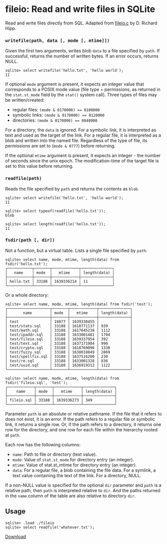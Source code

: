# fileio: Read and write files in SQLite

Read and write files directly from SQL. Adapted from [fileio.c](https://sqlite.org/src/file/ext/misc/fileio.c) by D. Richard Hipp.

### `writefile(path, data [, mode [, mtime]])`

Given the first two arguments, writes blob `data` to a file specified by `path`. If successful, returns the number of written bytes. If an error occurs, returns NULL.

```
sqlite> select writefile('hello.txt', 'hello world');
11
```

If optional `mode` argument is present, it expects an integer value that corresponds to a POSIX mode value (file type + permissions, as returned in the `stat.st_mode` field by the `stat()` system call). Three types of files may be written/created:

-   regular files: `(mode & 0170000) == 0100000`
-   symbolic links: `(mode & 0170000) == 0120000`
-   directories: `(mode & 0170000) == 0040000`

For a directory, the `data` is ignored. For a symbolic link, it is interpreted as text and used as the target of the link. For a regular file, it is interpreted as a blob and written into the
named file. Regardless of the type of file, its permissions are set to (`mode & 0777`) before returning.

If the optional `mtime` argument is present, it expects an integer - the number of seconds since the unix epoch. The modification-time of the target file is set to this value before returning.

### `readfile(path)`

Reads the file specified by `path` and returns the contents as `blob`.

```
sqlite> select writefile('hello.txt', 'hello world');
11

sqlite> select typeof(readfile('hello.txt'));
blob

sqlite> select length(readfile('hello.txt'));
11
```

### `fsdir(path [, dir])`

Not a function, but a virtual table. Lists a single file specified by `path`:

```
sqlite> select name, mode, mtime, length(data) from fsdir('hello.txt');
┌───────────┬───────┬────────────┬──────────────┐
│   name    │ mode  │   mtime    │ length(data) │
├───────────┼───────┼────────────┼──────────────┤
│ hello.txt │ 33188 │ 1639336214 │ 11           │
└───────────┴───────┴────────────┴──────────────┘
```

Or a whole directory:

```
sqlite> select name, mode, mtime, length(data) from fsdir('test');
┌───────────────────┬───────┬────────────┬──────────────┐
│       name        │ mode  │   mtime    │ length(data) │
├───────────────────┼───────┼────────────┼──────────────┤
│ test              │ 16877 │ 1639338455 │              │
│ test/stats.sql    │ 33188 │ 1618771137 │ 939          │
│ test/math.sql     │ 33188 │ 1617645238 │ 1112         │
│ test/ipaddr.sql   │ 33188 │ 1633001481 │ 1704         │
│ test/fileio.sql   │ 33188 │ 1639337954 │ 392          │
│ test/text.sql     │ 33188 │ 1637171984 │ 990          │
│ test/crypto.sql   │ 33188 │ 1618769096 │ 1338         │
│ test/fuzzy.sql    │ 33188 │ 1638018849 │ 2869         │
│ test/spellfix.sql │ 33188 │ 1637516200 │ 230          │
│ test/re.sql       │ 33188 │ 1633001328 │ 836          │
│ test/uuid.sql     │ 33188 │ 1636919312 │ 1122         │
└───────────────────┴───────┴────────────┴──────────────┘
```

```
sqlite> select name, mode, mtime, length(data) from fsdir('fileio.sql', 'test');
┌────────────┬───────┬────────────┬──────────────┐
│    name    │ mode  │   mtime    │ length(data) │
├────────────┼───────┼────────────┼──────────────┤
│ fileio.sql │ 33188 │ 1639336273 │ 349          │
└────────────┴───────┴────────────┴──────────────┘
```

Parameter `path` is an absolute or relative pathname. If the file that it refers to does not exist, it is an error. If the path refers to a regular file or symbolic link, it returns a single row. Or, if the path refers to a directory, it returns one row for the directory, and one row for each file within the hierarchy rooted at `path`.

Each row has the following columns:

-   `name`: Path to file or directory (text value).
-   `mode`: Value of `stat.st_mode` for directory entry (an integer).
-   `mtime`: Value of stat.st_mtime for directory entry (an integer).
-   `data`: For a regular file, a blob containing the file data. For a symlink, a text value containing the text of the link. For a directory, NULL.

If a non-NULL value is specified for the optional `dir` parameter and `path` is a relative path, then `path` is interpreted relative to `dir`. And the paths returned in the `name` column of the table are also relative to directory `dir`.

## Usage

```
sqlite> .load ./fileio
sqlite> select readfile('whatever.txt');
```

[Download](https://github.com/nalgeon/sqlean/releases/latest)
